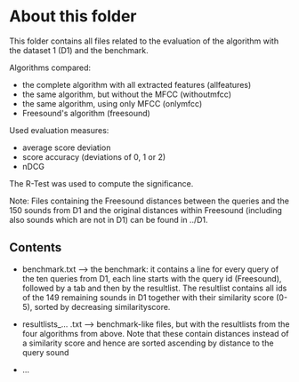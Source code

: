 # About this folder

This folder contains all files related to the evaluation of the algorithm
with the dataset 1 (D1) and the benchmark.

Algorithms compared:

* the complete algorithm with all extracted features (allfeatures)
* the same algorithm, but without the MFCC (withoutmfcc)
* the same algorithm, using only MFCC (onlymfcc)
* Freesound's algorithm (freesound)

Used evaluation measures:
* average score deviation
* score accuracy (deviations of 0, 1 or 2)
* nDCG

The R-Test was used to compute the significance.

Note: Files containing the Freesound distances between the queries and the 150 sounds
from D1 and the original distances within Freesound (including also sounds which are
not in D1) can be found in ../D1.

## Contents

* benchmark.txt --> the benchmark: it contains a line for every query of the ten queries from
D1, each line starts with the query id (Freesound), followed by a tab and then by the resultlist.
The resultlist contains all ids of the 149 remaining sounds in D1 together with their
similarity score (0-5), sorted by decreasing similarityscore. 

* resultlists_... .txt --> benchmark-like files, but with the resultlists from the four algorithms from above. Note that these contain distances instead of a similarity score and hence are sorted ascending by distance to the query sound

* ...
